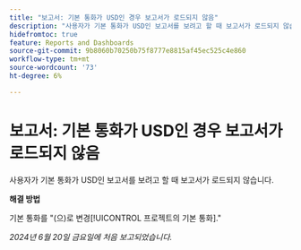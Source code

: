 ```yaml
---
title: "보고서: 기본 통화가 USD인 경우 보고서가 로드되지 않음"
description: "사용자가 기본 통화가 USD인 보고서를 보려고 할 때 보고서가 로드되지 않습니다."
hidefromtoc: true
feature: Reports and Dashboards
source-git-commit: 9b8060b70250b75f8777e8815af45ec525c4e860
workflow-type: tm+mt
source-wordcount: '73'
ht-degree: 6%

---
```



# 보고서: 기본 통화가 USD인 경우 보고서가 로드되지 않음

사용자가 기본 통화가 USD인 보고서를 보려고 할 때 보고서가 로드되지 않습니다.

**해결 방법**

기본 통화를 &quot;(으)로 변경[!UICONTROL 프로젝트의 기본 통화].&quot;

_2024년 6월 20일 금요일에 처음 보고되었습니다._
